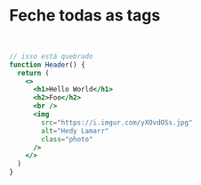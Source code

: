 # Feche todas as tags

<br />

```jsx {all|7|8-12}
// isso está quebrado
function Header() {
  return (
    <>
      <h1>Hello World</h1>
      <h2>Foo</h2>
      <br />
      <img 
        src="https://i.imgur.com/yXOvdOSs.jpg" 
        alt="Hedy Lamarr" 
        class="photo"
      />
    </>
  )
}
```

<style>
code {
  @apply text-xl !important;
}
</style>

<!--
- tags de fechamento automático como `<img>` devem se tornar `<img />`
- apesar disso funcionar no HTML, o JSX é mais exigente
-->